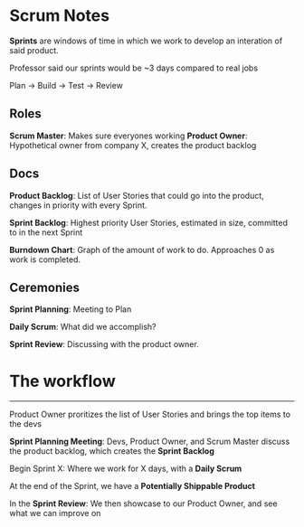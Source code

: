 # Scrum Notes

**Sprints** are windows of time in which we work to develop an interation of said product.

Professor said our sprints would be ~3 days compared to real jobs

Plan -> Build -> Test -> Review

## Roles

**Scrum Master**: Makes sure everyones working
**Product Owner**: Hypothetical owner from company X, creates the product backlog

## Docs

**Product Backlog**: List of User Stories that could go into the product, changes in priority with every Sprint.

**Sprint Backlog**: Highest priority User Stories, estimated in size, committed to in the next Sprint

**Burndown Chart**: Graph of the amount of work to do. Approaches 0 as work is completed.

## Ceremonies

**Sprint Planning**: Meeting to Plan

**Daily Scrum**: What did we accomplish?

**Sprint Review**: Discussing with the product owner.

# The workflow

---

Product Owner proritizes the list of User Stories and brings the top items to the devs

**Sprint Planning Meeting**: Devs, Product Owner, and Scrum Master discuss the product backlog, which creates the **Sprint Backlog**

Begin Sprint X: Where we work for X days, with a **Daily Scrum**

At the end of the Sprint, we have a **Potentially Shippable Product**

In the **Sprint Review**: We then showcase to our Product Owner, and see what we can improve on
